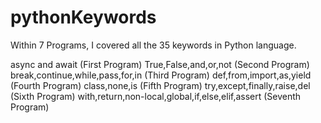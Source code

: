 # pythonKeywords

Within 7 Programs, I covered all the 35 keywords in Python language.

async and await (First Program)
True,False,and,or,not (Second Program)
break,continue,while,pass,for,in (Third Program)
def,from,import,as,yield (Fourth Program)
class,none,is (Fifth Program)
try,except,finally,raise,del (Sixth Program)
with,return,non-local,global,if,else,elif,assert (Seventh Program)
